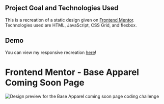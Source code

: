 ## Project Goal and Technologies Used

This is a recreation of a static design given on [Frontend Mentor](https://www.frontendmentor.io).</br>
Technologies used are HTML, JavaScript, CSS Grid, and flexbox.

## Demo 
You can view my responsive recreation [here](https://2-base-apparel-landing-page.netlify.com/)!

# Frontend Mentor - Base Apparel Coming Soon Page 

![Design preview for the Base Apparel coming soon page coding challenge](./design/desktop-preview.jpg)
